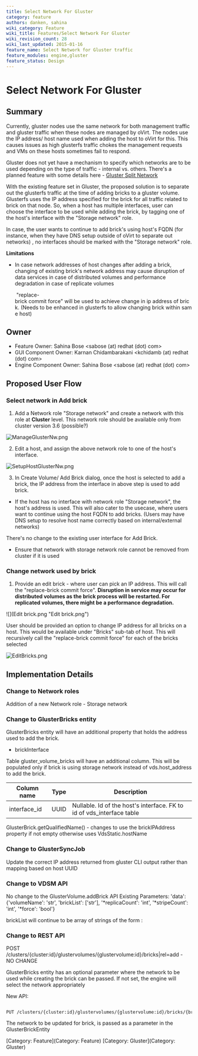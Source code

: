 ```yaml
---
title: Select Network For Gluster
category: feature
authors: danken, sahina
wiki_category: Feature
wiki_title: Features/Select Network For Gluster
wiki_revision_count: 28
wiki_last_updated: 2015-01-16
feature_name: Select Network for Gluster traffic
feature_modules: engine,gluster
feature_status: Design
---
```


# Select Network For Gluster

## Summary

Currently, gluster nodes use the same network for both management traffic and gluster traffic when these nodes are managed by oVirt. The nodes use the IP address/ host name used when adding the host to oVirt for this. This causes issues as high glusterfs traffic chokes the management requests and VMs on these hosts sometimes fail to respond.

Gluster does not yet have a mechanism to specify which networks are to be used depending on the type of traffic - internal vs. others. There's a planned feature with some details here - [Gluster Split Network](http://www.gluster.org/community/documentation/index.php/Features/SplitNetwork)

With the existing feature set in Gluster, the proposed solution is to separate out the glusterfs traffic at the time of adding bricks to a gluster volume. Glusterfs uses the IP address specified for the brick for all traffic related to brick on that node. So, when a host has multiple interfaces, user can choose the interface to be used while adding the brick, by tagging one of the host's interface with the "Storage network" role.

In case, the user wants to continue to add brick's using host's FQDN (for instance, when they have DNS setup outside of oVirt to separate out networks) , no interfaces should be marked with the "Storage network" role.

**Limitations**

*   In case network addresses of host changes after adding a brick, changing of existing brick's network address may cause disruption of data services in case of distributed volumes and performance degradation in case of replicate volumes

       "replace-brick commit force" will be used to achieve change in ip address of brick. (Needs to be enhanced in glusterfs to allow changing brick within same host)

## Owner

*   Feature Owner: Sahina Bose <sabose (at) redhat (dot) com>
*   GUI Component Owner: Karnan Chidambarakani <kchidamb (at) redhat (dot) com>
*   Engine Component Owner: Sahina Bose <sabose (at) redhat (dot) com>

## Proposed User Flow

### Select network in Add brick

1. Add a Network role "Storage network" and create a network with this role at **Cluster** level. This network role should be available only from cluster version 3.6 (possible?)

![](ManageGlusterNw.png "ManageGlusterNw.png")

2. Edit a host, and assign the above network role to one of the host's interface.

![](SetupHostGlusterNw.png "SetupHostGlusterNw.png")

3. In Create Volume/ Add Brick dialog, once the host is selected to add a brick, the IP address from the interface in above step is used to add brick.

*   If the host has no interface with network role "Storage network", the host's address is used. This will also cater to the usecase, where users want to continue using the host FQDN to add bricks. (Users may have DNS setup to resolve host name correctly based on internal/external networks)

There's no change to the existing user interface for Add Brick.

*   Ensure that network with storage network role cannot be removed from cluster if it is used

### Change network used by brick

1.  Provide an edit brick - where user can pick an IP address. This will call the "replace-brick commit force". **Disruption in service may occur for distributed volumes as the brick process will be restarted. For replicated volumes, there might be a performance degradation.**

![](Edit brick.png "Edit brick.png")

User should be provided an option to change IP address for all bricks on a host. This would be available under "Bricks" sub-tab of host. This will recursively call the "replace-brick commit force" for each of the bricks selected

![](EditBricks.png "EditBricks.png")

## Implementation Details

### Change to Network roles

Addition of a new Network role - Storage network

### Change to GlusterBricks entity

GlusterBricks entity will have an additional property that holds the address used to add the brick.

*   brickInterface

Table gluster_volume_bricks will have an additional column. This will be populated only if brick is using storage network instead of vds.host_address to add the brick.

| Column name   | Type | Description                                                            |
|---------------|------|------------------------------------------------------------------------|
| interface_id | UUID | Nullable. Id of the host's interface. FK to id of vds_interface table |

GlusterBrick.getQualifiedName() - changes to use the brickIPAddress property if not empty otherwise uses VdsStatic.hostName

### Change to GlusterSyncJob

Update the correct IP address returned from gluster CLI output rather than mapping based on host UUID

### Change to VDSM API

No change to the GlusterVolume.addBrick API Existing Parameters: 'data': {'volumeName': 'str', 'brickList': ['str'], '\*replicaCount': 'int', '\*stripeCount': 'int', '\*force': 'bool'}

brickList will continue to be array of strings of the form <ip adress or hostname>:<brick directory>

### Change to REST API

POST /clusters/{cluster:id}/glustervolumes/{glustervolume:id}/bricks|rel=add - NO CHANGE

GlusterBricks entity has an optional parameter where the network to be used while creating the brick can be passed. If not set, the engine will select the network appropriately

New API:

      PUT /clusters/{cluster:id}/glustervolumes/{glustervolume:id}/bricks/{brick:id}|rel=update

The network to be updated for brick, is passed as a parameter in the GlusterBrickEntity

[Category: Feature](Category: Feature) [Category: Gluster](Category: Gluster)
